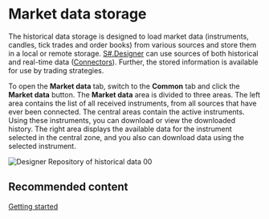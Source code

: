 # Market data storage

The historical data storage is designed to load market data (instruments, candles, tick trades and order books) from various sources and store them in a local or remote storage. [S\#.Designer](Designer.md) can use sources of both historical and real\-time data ([Connectors](API_Connectors.md)). Further, the stored information is available for use by trading strategies.

To open the **Market data** tab, switch to the **Common** tab and click the **Market data** button. The **Market data** area is divided to three areas. The left area contains the list of all received instruments, from all sources that have ever been connected. The central areas contain the active instruments. Using these instruments, you can download or view the downloaded history. The right area displays the available data for the instrument selected in the central zone, and you also can download data using the selected instrument.

![Designer Repository of historical data 00](~/images/Designer_Repository_of_historical_data_00.png)

## Recommended content

[Getting started](Designer_Creating_repository_of_historical_data.md)

